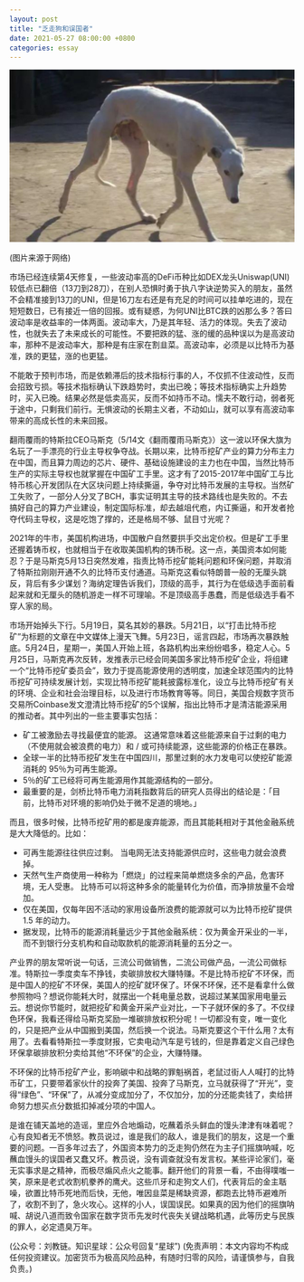 ```yaml
---
layout: post
title: "乏走狗和误国者"
date: 2021-05-27 08:00:00 +0800
categories: essay
---
```


![](/images/2021/20210527.jpg)

(图片来源于网络)

市场已经连续第4天修复，一些波动率高的DeFi币种比如DEX龙头Uniswap(UNI)较低点已翻倍（13刀到28刀），在别人恐惧时勇于执八字诀逆势买入的朋友，虽然不会精准接到13刀的UNI，但是16刀左右还是有充足的时间可以挂单吃进的，现在短短数日，已有接近一倍的回报。或有疑惑，为何UNI比BTC跌的凶那么多？答曰波动率是收益率的一体两面。波动率大，乃是其年轻、活力的体现。失去了波动性，也就失去了未来成长的可能性。不要把跌的猛、涨的缓的品种误以为是高波动率，那种不是波动率大，那种是有庄家在割韭菜。高波动率，必须是以比特币为基准，跌的更猛，涨的也更猛。

不能敢于预判市场，而是依赖滞后的技术指标行事的人，不仅抓不住波动性，反而会招致亏损。等技术指标确认下跌趋势时，卖出已晚；等技术指标确实上升趋势时，买入已晚。结果必然是低卖高买，反而不如持币不动。懦夫不敢行动，弱者死于途中，只剩我们前行。无惧波动的长期主义者，不动如山，就可以享有高波动率带来的高成长性的未来回报。

翻雨覆雨的特斯拉CEO马斯克（5/14文《翻雨覆雨马斯克》）这一波以环保大旗为名玩了一手漂亮的行业主导权争夺战。长期以来，比特币挖矿产业的算力分布主力在中国，而且算力周边的芯片、硬件、基础设施建设的主力也在中国，当然比特币生产的实际主导权也就掌握在中国矿工手里。这才有了2015-2017年中国矿工与比特币核心开发团队在大区块问题上持续撕逼，争夺对比特币发展的主导权。当然矿工失败了，一部分人分叉了BCH，事实证明其主导的技术路线也是失败的。不去搞好自己的算力产业建设，制定国际标准，却去越俎代庖，内讧撕逼，和开发者抢夺代码主导权，这是吃饱了撑的，还是格局不够、鼠目寸光呢？

2021年的牛市，美国机构进场，中国散户自然要拱手交出定价权。但是矿工手里还握着铸币权，也就相当于在收取美国机构的铸币税。这一点，美国资本如何能忍？于是马斯克5月13日突然发难，指责比特币挖矿能耗问题和环保问题，并取消了特斯拉刚刚开通不久的比特币支付通道。马斯克这看似特朗普一般的无厘头跳反，背后有多少谋划？海纳定理告诉我们，顶级的高手，其行为在低级选手面前看起来就和无厘头的随机游走一样不可理喻。不是顶级高手愚蠢，而是低级选手看不穿人家的局。

市场开始掉头下行。5月19日，莫名其妙的暴跌。5月21日，以“打击比特币挖矿”为标题的文章在中文媒体上漫天飞舞。5月23日，谣言四起，市场再次暴跌触底。5月24日，星期一，美国人开始上班，各路机构出来纷纷唱多，稳定人心。5月25日，马斯克再次反转，发推表示已经会同美国多家比特币挖矿企业，将组建一个“比特币挖矿委员会”，致力于提高能源使用的透明度，加速全球范围内的比特币挖矿可持续发展计划，实现比特币挖矿能耗披露标准化，设立与比特币挖矿有关的环境、企业和社会治理目标，以及进行市场教育等等。同日，美国合规数字货币交易所Coinbase发文澄清比特币挖矿的5个误解，指出比特币才是清洁能源采用的推动者。其中列出的一些主要事实包括：

* 矿工被激励去寻找最便宜的能源。 这通常意味着这些能源来自于过剩的电力（不使用就会被浪费的电力）和 / 或可持续能源，这些能源的价格正在暴跌。
* 全球一半的比特币挖矿发生在中国四川，那里过剩的水力发电可以使挖矿能源消耗的 95％为可再生能源。
* 5％的矿工已经将可再生能源用作其能源结构的一部分。
* 最重要的是，剑桥比特币电力消耗指数背后的研究人员得出的结论是：「目前，比特币对环境的影响仍处于微不足道的境地。」

而且，很多时候，比特币挖矿用的都是废弃能源，而且其能耗相对于其他金融系统是大大降低的。比如：

* 可再生能源往往供应过剩。 当电网无法支持能源供应时，这些电力就会浪费掉。
* 天然气生产商使用一种称为「燃烧」的过程来简单燃烧多余的产品，危害环境，无人受惠。 比特币可以将这种多余的能量转化为价值，而净排放量不会增加。
* 仅在美国，仅每年因不活动的家用设备所浪费的能源就可以为比特币挖矿提供 1.5 年的动力。
* 据发现，比特币的能源消耗量远少于其他金融系统：仅为黄金开采业的一半，而不到银行分支机构和自动取款机的能源消耗量的五分之一。

产业界的朋友常听说一句话，三流公司做销售，二流公司做产品，一流公司做标准。特斯拉一季度卖车不挣钱，卖碳排放权大赚特赚。不是比特币挖矿不环保，而是中国人的挖矿不环保，美国人的挖矿就环保了。环保不环保，还不是看拿什么做参照物吗？想说你能耗大时，就摆出一个耗电量总数，说超过某某国家用电量云云。想说你节能时，就把挖矿和黄金开采产业对比，一下子就环保的多了。不仅绿色环保，我看还得给马斯克奖励一堆碳排放权积分呢！一切都没有变，唯一变化的，只是把产业从中国搬到美国，然后换一个说法。马斯克要这个干什么用？太有用了。去看看特斯拉一季度财报，它卖电动汽车是亏钱的，但是靠着定义自己绿色环保拿碳排放积分卖给其他“不环保”的企业，大赚特赚。

不环保的比特币挖矿产业，影响碳中和战略的罪魁祸首，老鼠过街人人喊打的比特币矿工，只要带着家伙什的投奔了美国、投奔了马斯克，立马就获得了“开光”，变得“绿色”、“环保”了，从减分变成加分了，不仅加分，加的分还能卖钱了，卖给拼命努力想买点分数抵扣掉减分项的中国人。

是谁在铺天盖地的造谣，里应外合地煽动，吃蘸着杀头鲜血的馒头津津有味着呢？心有良知者无不愤怒。教员说过，谁是我们的敌人，谁是我们的朋友，这是一个重要的问题。一百多年过去了，外国资本势力的乏走狗仍然在为主子们摇旗呐喊，吃蘸血馒头的误国者又蠢又坏。教员说，没有调查就没有发言权。某些评论家们，毫无实事求是之精神，而极尽煽风点火之能事。翻开他们的背景一看，不由得噗嗤一笑，原来是老式收割机豢养的鹰犬。这些爪牙和走狗文人们，代表背后的金主聒噪，欲置比特币死地而后快，无他，唯因韭菜是稀缺资源，都跑去比特币避难所了，收割不到了，急火攻心。这样的小人，误国误民。如果真的因为他们的摇旗呐喊、胡说八道而致令国家在数字货币先发时代丧失关键战略机遇，此等历史与民族的罪人，必定遗臭万年。

(公众号：刘教链。知识星球：公众号回复“星球”)
(免责声明：本文内容均不构成任何投资建议。加密货币为极高风险品种，有随时归零的风险，请谨慎参与，自我负责。)
